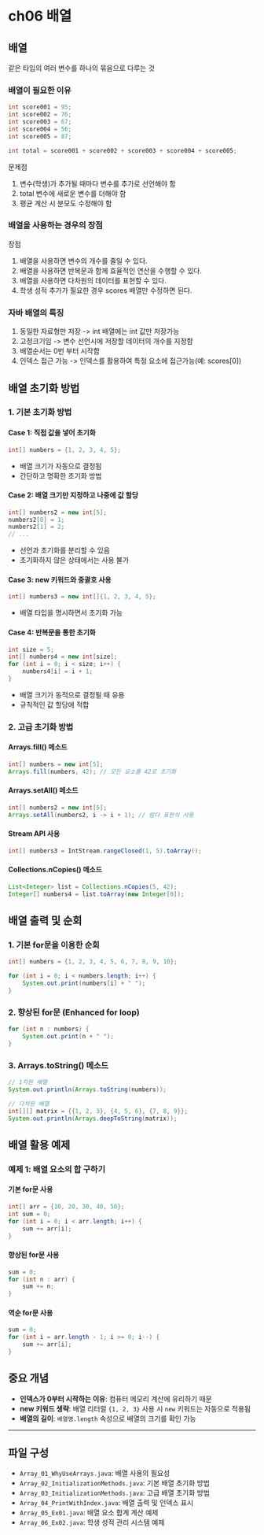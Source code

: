 # ch06 배열

## 배열

같은 타입의 여러 변수를 하나의 묶음으로 다루는 것

### 배열이 필요한 이유
```java
int score001 = 95;
int score002 = 76;
int score003 = 67;
int score004 = 56;
int score005 = 87;

int total = score001 + score002 + score003 + score004 + score005;
```
문제점
1. 변수(학생)가 추가될 때마다 변수를 추가로 선언해야 함
2. total 변수에 새로운 변수를 더해야 함
3. 평균 계산 시 분모도 수정해야 함

### 배열을 사용하는 경우의 장점
장점
1. 배열을 사용하면 변수의 개수를 줄일 수 있다.
2. 배열을 사용하면 반복문과 함께 효율적인 연산을 수행할 수 있다.
3. 배열을 사용하면 다차원의 데이터를 표현할 수 있다.
4. 학생 성적 추가가 필요한 경우 scores 배열만 수정하면 된다.


### 자바 배열의 특징

1. 동일한 자료형만 저장 -> int 배열에는 int 값만 저장가능
2. 고정크기임 -> 변수 선언시에 저장할 데이터의 개수를 지정함
3. 배열순서는 0번 부터 시작함
4. 인덱스 접근 가능 -> 인덱스를 활용하여 특정 요소에 접근가능(예: scores[0])


## 배열 초기화 방법

### 1. 기본 초기화 방법

#### Case 1: 직접 값을 넣어 초기화
```java
int[] numbers = {1, 2, 3, 4, 5};
```
- 배열 크기가 자동으로 결정됨
- 간단하고 명확한 초기화 방법

#### Case 2: 배열 크기만 지정하고 나중에 값 할당
```java
int[] numbers2 = new int[5];
numbers2[0] = 1;
numbers2[1] = 2;
// ...
```
- 선언과 초기화를 분리할 수 있음
- 초기화하지 않은 상태에서는 사용 불가

#### Case 3: new 키워드와 중괄호 사용
```java
int[] numbers3 = new int[]{1, 2, 3, 4, 5};
```
- 배열 타입을 명시하면서 초기화 가능

#### Case 4: 반복문을 통한 초기화
```java
int size = 5;
int[] numbers4 = new int[size];
for (int i = 0; i < size; i++) {
    numbers4[i] = i + 1;
}
```
- 배열 크기가 동적으로 결정될 때 유용
- 규칙적인 값 할당에 적합

### 2. 고급 초기화 방법

#### Arrays.fill() 메소드
```java
int[] numbers = new int[5];
Arrays.fill(numbers, 42); // 모든 요소를 42로 초기화
```

#### Arrays.setAll() 메소드
```java
int[] numbers2 = new int[5];
Arrays.setAll(numbers2, i -> i + 1); // 람다 표현식 사용
```

#### Stream API 사용
```java
int[] numbers3 = IntStream.rangeClosed(1, 5).toArray();
```

#### Collections.nCopies() 메소드
```java
List<Integer> list = Collections.nCopies(5, 42);
Integer[] numbers4 = list.toArray(new Integer[0]);
```

## 배열 출력 및 순회

### 1. 기본 for문을 이용한 순회
```java
int[] numbers = {1, 2, 3, 4, 5, 6, 7, 8, 9, 10};

for (int i = 0; i < numbers.length; i++) {
    System.out.print(numbers[i] + " ");
}
```

### 2. 향상된 for문 (Enhanced for loop)
```java
for (int n : numbers) {
    System.out.print(n + " ");
}
```

### 3. Arrays.toString() 메소드
```java
// 1차원 배열
System.out.println(Arrays.toString(numbers));

// 다차원 배열
int[][] matrix = {{1, 2, 3}, {4, 5, 6}, {7, 8, 9}};
System.out.println(Arrays.deepToString(matrix));
```

## 배열 활용 예제

### 예제 1: 배열 요소의 합 구하기

#### 기본 for문 사용
```java
int[] arr = {10, 20, 30, 40, 50};
int sum = 0;
for (int i = 0; i < arr.length; i++) {
    sum += arr[i];
}
```

#### 향상된 for문 사용
```java
sum = 0;
for (int n : arr) {
    sum += n;
}
```

#### 역순 for문 사용
```java
sum = 0;
for (int i = arr.length - 1; i >= 0; i--) {
    sum += arr[i];
}
```
## 중요 개념

- **인덱스가 0부터 시작하는 이유**: 컴퓨터 메모리 계산에 유리하기 때문
- **new 키워드 생략**: 배열 리터럴 `{1, 2, 3}` 사용 시 `new` 키워드는 자동으로 적용됨
- **배열의 길이**: `배열명.length` 속성으로 배열의 크기를 확인 가능

---

## 파일 구성

- `Array_01_WhyUseArrays.java`: 배열 사용의 필요성
- `Array_02_InitializationMethods.java`: 기본 배열 초기화 방법
- `Array_03_InitializationMethods.java`: 고급 배열 초기화 방법
- `Array_04_PrintWithIndex.java`: 배열 출력 및 인덱스 표시
- `Array_05_Ex01.java`: 배열 요소 합계 계산 예제
- `Array_06_Ex02.java`: 학생 성적 관리 시스템 예제